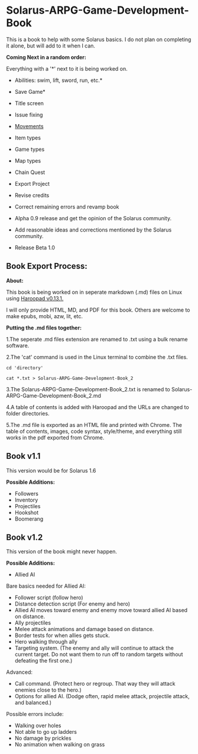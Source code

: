 # Solarus-ARPG-Game-Development-Book
This is a book to help with some Solarus basics. I do not plan on completing it alone, but will add to it when I can.

**Coming Next in a random order:**

Everything with a '*' next to it is being worked on.

- Abilities: swim, lift, sword, run, etc.*

- Save Game*

- Title screen

- Issue fixing

- [Movements](https://github.com/Zefk/Solarus-ARPG-Game-Development-Book_2/issues/6)

- Item types

- Game types

- Map types

- Chain Quest

- Export Project

- Revise credits

- Correct remaining errors and revamp book

- Alpha 0.9 release and get the opinion of the Solarus community.

- Add reasonable ideas and corrections mentioned by the Solarus community.

- Release Beta 1.0

## Book Export Process:

**About:**

This book is being worked on in seperate markdown (.md) files on Linux using [Haroopad v0.13.1.](http://pad.haroopress.com/user.html)

I will only provide HTML, MD, and PDF for this book. Others are welcome to make epubs, mobi, azw, lit, etc.

**Putting the .md files together:**

1.The seperate .md files extension are renamed to .txt using a bulk rename software. 

2.The 'cat' command is used in the Linux terminal to combine the .txt files.

`cd 'directory'`

`cat *.txt > Solarus-ARPG-Game-Development-Book_2`

3.The Solarus-ARPG-Game-Development-Book_2.txt is renamed to Solarus-ARPG-Game-Development-Book_2.md

4.A table of contents is added with Haroopad and the URLs are changed to folder directories.

5.The .md file is exported as an HTML file and printed with Chrome. The table of contents, images, code syntax, style/theme, and everything still works in the pdf exported from Chrome.


## Book v1.1

This version would be for Solarus 1.6

**Possible Additions:**
- Followers
- Inventory
- Projectiles
- Hookshot
- Boomerang

## Book v1.2

This version of the book might never happen.

**Possible Additions:**
- Allied AI

Bare basics needed for Allied AI:
- Follower script (follow hero)
- Distance detection script (For enemy and hero)
- Allied AI moves toward enemy and enemy move toward allied AI based on distance.
- Ally projectiles
- Melee attack animations and damage based on distance.
- Border tests for when allies gets stuck.
- Hero walking through ally
- Targeting system. (The enemy and ally will continue to attack the current target. Do not want them to run off to random targets without defeating the first one.)

Advanced:
- Call command. (Protect hero or regroup. That way they will attack enemies close to the hero.)
- Options for allied AI. (Dodge often, rapid melee attack, projectile attack, and balanced.)

Possible errors include:
- Walking over holes
- Not able to go up ladders
- No damage by prickles
- No animation when walking on grass

